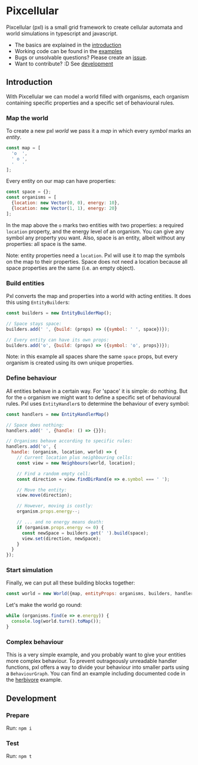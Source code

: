 # Pixcellular

Pixcellular (pxl) is a small grid framework to create cellular automata and world simulations in typescript and javascript. 

- The basics are explained in the [introduction](#introduction)
- Working code can be found in the [examples](https://github.com/pixcellular/pxl/blob/main/examples/README.md)
- Bugs or unsolvable questions? Please create an [issue](https://github.com/pixcellular/pxl/issues).
- Want to contribute? :D See [development](#development)

## Introduction
With Pixcellular we can model a world filled with organisms, each organism containing specific properties and a specific set of behavioural rules.

### Map the world
To create a new pxl _world_ we pass it a _map_ in which every _symbol_ marks an _entity_.

```js
const map = [
  'o  ',
  ' o ',
  '   '
];
```

Every entity on our map can have properties:
```js
const space = {};
const organisms = [
  {location: new Vector(0, 0), energy: 10},
  {location: new Vector(1, 1), energy: 20}
];
```

In the map above the `o` marks two entities with two properties: a required `location` property, and the energy level of an organism.
You can give any symbol any property you want. Also, space is an entity, albeit without any properties: all space is the same.

Note: entity properties need a `location`. Pxl will use it to map the symbols on the map to their properties. Space does not need a location because all space properties are the same (i.e. an empty object).

### Build entities
Pxl converts the map and properties into a world with acting entities. It does this using `EntityBuilder`s:

```js
const builders = new EntityBuilderMap();

// Space stays space:
builders.add(' ', {build: (props) => ({symbol: ' ', space})});

// Every entity can have its own props:
builders.add('o', {build: (props) => ({symbol: 'o', props})});
```

Note: in this example all spaces share the same `space` props, but every organism is created using its own unique properties. 

###  Define behaviour
All entities behave in a certain way. For 'space' it is simple: do nothing. But for the `o` organism we might want to define a specific set of behavioural rules. Pxl uses `EntityHandler`s to determine the behaviour of every symbol:

```js
const handlers = new EntityHandlerMap()

// Space does nothing:
handlers.add(' ', {handle: () => {}});

// Organisms behave according to specific rules:
handlers.add('o', {
  handle: (organism, location, world) => {
    // Current location plus neighbouring cells:
    const view = new Neighbours(world, location);

    // Find a random empty cell:
    const direction = view.findDirRand(e => e.symbol === ' ');

    // Move the entity:
    view.move(direction);

    // However, moving is costly:
    organism.props.energy--;

    // ... and no energy means death:
    if (organism.props.energy <= 0) {
      const newSpace = builders.get(' ').build(space);
      view.set(direction, newSpace);
    }
  }
});
```

### Start simulation
Finally, we can put all these building blocks together:

```js
const world = new World({map, entityProps: organisms, builders, handlers})
```

Let's make the world go round:
```js
while (organisms.find(e => e.energy)) {
  console.log(world.turn().toMap());
}
```

### Complex behaviour

This is a very simple example, and you probably want to give your entities more complex behaviour. 
To prevent outrageously unreadable handler functions, pxl offers a way to divide your behaviour into smaller parts using a `BehaviourGraph`. 
You can find an example including documented code in the [herbivore](https://github.com/pixcellular/pxl/blob/main/examples/herbivore/README.md) example.

## Development

### Prepare
Run: `npm i`

### Test
Run: `npm t`

